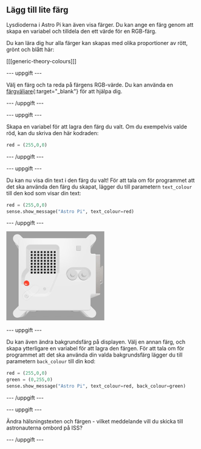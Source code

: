 ## Lägg till lite färg

Lysdioderna i Astro Pi kan även visa färger. Du kan ange en färg genom att skapa en variabel och tilldela den ett värde för en RGB-färg.

Du kan lära dig hur alla färger kan skapas med olika proportioner av rött, grönt och blått här:

[[[generic-theory-colours]]]

--- uppgift ---

Välj en färg och ta reda på färgens RGB-värde. Du kan använda en [färgväljare](https://www.w3schools.com/colors/colors_rgb.asp){:target="_blank"} för att hjälpa dig.

--- /uppgift ---

--- uppgift ---

Skapa en variabel för att lagra den färg du valt. Om du exempelvis valde röd, kan du skriva den här kodraden:

```python
red = (255,0,0)
```

--- /uppgift ---

--- uppgift ---

Du kan nu visa din text i den färg du valt! För att tala om för programmet att det ska använda den färg du skapat, lägger du till parametern `text_colour` till den kod som visar din text:

```python
red = (255,0,0)
sense.show_message("Astro Pi", text_colour=red)
```

--- /uppgift ---

![The Trinket Sense HAT emulator running a sample program which scrolls the text "Astro Pi" across the LED matrix using red letters](images/M0_4.gif)

--- uppgift ---

Du kan även ändra bakgrundsfärg på displayen. Välj en annan färg, och skapa ytterligare en variabel för att lagra den färgen. För att tala om för programmet att det ska använda din valda bakgrundsfärg lägger du till parametern `back_colour` till din kod:

```python
red = (255,0,0)
green = (0,255,0)
sense.show_message("Astro Pi", text_colour=red, back_colour=green)
```

--- /uppgift ---

--- uppgift ---

Ändra hälsningstexten och färgen - vilket meddelande vill du skicka till astronauterna ombord på ISS?

--- /uppgift ---
